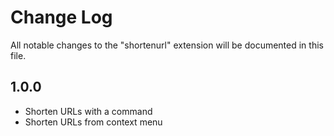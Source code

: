 # Change Log

All notable changes to the "shortenurl" extension will be documented in this file.

## 1.0.0

- Shorten URLs with a command
- Shorten URLs from context menu

